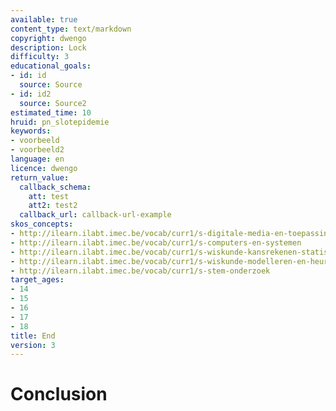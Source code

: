 ```yaml
---
available: true
content_type: text/markdown
copyright: dwengo
description: Lock
difficulty: 3
educational_goals:
- id: id
  source: Source
- id: id2
  source: Source2
estimated_time: 10
hruid: pn_slotepidemie
keywords:
- voorbeeld
- voorbeeld2
language: en
licence: dwengo
return_value:
  callback_schema:
    att: test
    att2: test2
  callback_url: callback-url-example
skos_concepts:
- http://ilearn.ilabt.imec.be/vocab/curr1/s-digitale-media-en-toepassingen
- http://ilearn.ilabt.imec.be/vocab/curr1/s-computers-en-systemen
- http://ilearn.ilabt.imec.be/vocab/curr1/s-wiskunde-kansrekenen-statistiek
- http://ilearn.ilabt.imec.be/vocab/curr1/s-wiskunde-modelleren-en-heuristiek
- http://ilearn.ilabt.imec.be/vocab/curr1/s-stem-onderzoek
target_ages:
- 14
- 15
- 16
- 17
- 18
title: End
version: 3
---
```

# Conclusion
